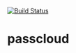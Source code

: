 [![Build Status](https://travis-ci.org/kalan4iki/passcloud.svg?branch=master)](https://travis-ci.org/kalan4iki/passcloud)
# passcloud
